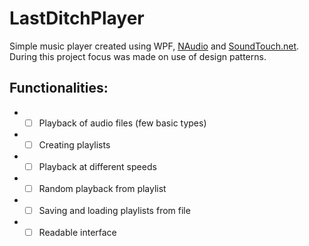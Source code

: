# LastDitchPlayer
Simple music player created using WPF, [NAudio](https://github.com/naudio/NAudio) and [SoundTouch.net](https://github.com/owoudenberg/soundtouch.net). 
During this project focus was made on use of design patterns.

## Functionalities:
* - [ ] Playback of audio files (few basic types)
* - [ ] Creating playlists
* - [ ] Playback at different speeds
* - [ ] Random playback from playlist
* - [ ] Saving and loading playlists from file
* - [ ] Readable interface
